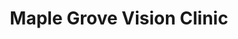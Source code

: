 ---
title: "Maple Grove Vision Clinic"
url: /maple-grove/maple-grove-vision-clinic/
shop: optician
---